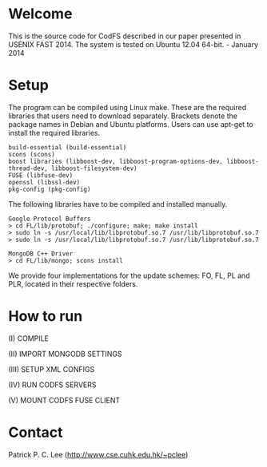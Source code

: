 
Welcome
=====

This is the source code for CodFS described in our paper presented in USENIX FAST
2014. The system is tested on Ubuntu 12.04 64-bit.  - January 2014

Setup
=====

The program can be compiled using Linux make. These are the required
libraries that users need to download separately. Brackets denote the package
names in Debian and Ubuntu platforms. Users can use apt-get to install the
required libraries. 

    build-essential (build-essential)
    scons (scons)
    boost libraries (libboost-dev, libboost-program-options-dev, libboost-thread-dev, libboost-filesystem-dev)
    FUSE (libfuse-dev)
    openssl (libssl-dev)
    pkg-config (pkg-config)

The following libraries have to be compiled and installed manually.

    Google Protocol Buffers
    > cd FL/lib/protobuf; ./configure; make; make install
    > sudo ln -s /usr/local/lib/libprotobuf.so.7 /usr/lib/libprotobuf.so.7
    > sudo ln -s /usr/local/lib/libprotobuf.so.7 /usr/lib/libprotobuf.so.7

    MongoDB C++ Driver
    > cd FL/lib/mongo; scons install

We provide four implementations for the update schemes: FO, FL, PL and PLR, 
located in their respective folders.

How to run 
=====

(I) COMPILE


(II) IMPORT MONGODB SETTINGS


(III) SETUP XML CONFIGS


(IV) RUN CODFS SERVERS


(V) MOUNT CODFS FUSE CLIENT


Contact
=====
Patrick P. C. Lee (http://www.cse.cuhk.edu.hk/~pclee)
